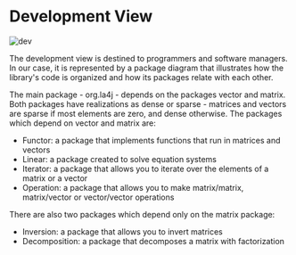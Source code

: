 # Development View

![dev](uml/DevelopmentView.png)

The development view is destined to programmers and software managers. In our case, it is represented by a package diagram that illustrates how the library's code is organized and how its packages relate with each other.

The main package - org.la4j - depends on the packages vector and matrix. Both packages have realizations as dense or sparse - matrices and vectors are sparse if most elements are zero, and dense otherwise. The packages which depend on vector and matrix are:

* Functor: a package that implements functions that run in matrices and vectors
* Linear: a package created to solve equation systems
* Iterator: a package that allows you to iterate over the elements of a matrix or a vector
* Operation: a package that allows you to make matrix/matrix, matrix/vector or vector/vector operations

There are also two packages which depend only on the matrix package:

* Inversion: a package that allows you to invert matrices 
* Decomposition: a package that decomposes a matrix with factorization
